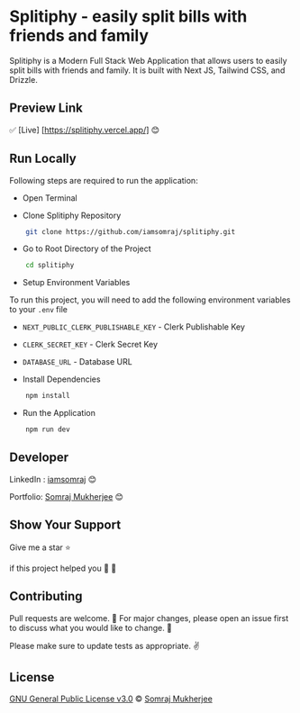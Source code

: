 # Splitiphy - easily split bills with friends and family

Splitiphy is a Modern Full Stack Web Application that allows users to easily split bills with friends and family. It is built with Next JS, Tailwind CSS, and Drizzle.

## Preview Link

✅ [Live] [https://splitiphy.vercel.app/] 😊

## Run Locally

Following steps are required to run the application:

- Open Terminal

- Clone Splitiphy Repository

```bash
    git clone https://github.com/iamsomraj/splitiphy.git
```

- Go to Root Directory of the Project

```bash
    cd splitiphy
```

- Setup Environment Variables

To run this project, you will need to add the following environment variables to your `.env` file

- `NEXT_PUBLIC_CLERK_PUBLISHABLE_KEY` - Clerk Publishable Key
- `CLERK_SECRET_KEY` - Clerk Secret Key
- `DATABASE_URL` - Database URL

- Install Dependencies

```bash
    npm install
```

- Run the Application

```bash
    npm run dev
```

## Developer

LinkedIn : [iamsomraj](https://www.linkedin.com/in/iamsomraj/) 😊

Portfolio: [Somraj Mukherjee](https://iamsomraj.github.io/) 😊

## Show Your Support

Give me a star ⭐

if this project helped you 👦 👧

## Contributing

Pull requests are welcome. 🤝 For major changes, please open an issue first to discuss what you would like to change. 🙏

Please make sure to update tests as appropriate. ✌

## License

[GNU General Public License v3.0](https://www.gnu.org/licenses/gpl-3.0.html) © [Somraj Mukherjee](https://www.linkedin.com/in/iamsomraj/)
